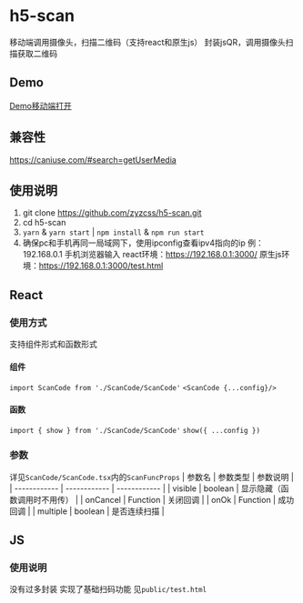 # h5-scan
移动端调用摄像头，扫描二维码（支持react和原生js）
封装jsQR，调用摄像头扫描获取二维码

## Demo
[Demo移动端打开](https://zyzcss.github.io/scan/scan.html)

## 兼容性
https://caniuse.com/#search=getUserMedia

## 使用说明
1.  git clone https://github.com/zyzcss/h5-scan.git 
2.  cd h5-scan
3. `yarn` & `yarn start` | `npm install` & `npm run start`
4.  确保pc和手机再同一局域网下，使用ipconfig查看ipv4指向的ip
  例：192.168.0.1
  手机浏览器输入
    react环境：https://192.168.0.1:3000/
    原生js环境：https://192.168.0.1:3000/test.html

## React
### 使用方式
  支持组件形式和函数形式
  #### 组件
   `import ScanCode from './ScanCode/ScanCode'`
   `<ScanCode {...config}/>`
  #### 函数
   `import { show } from './ScanCode/ScanCode'`
   `show({ ...config })`

### 参数
详见`ScanCode/ScanCode.tsx`内的`ScanFuncProps`
|  参数名 | 参数类型  | 参数说明  |
| ------------ | ------------ | ------------ |
|  visible |  boolean | 显示隐藏（函数调用时不用传）  |
|  onCancel | Function |  关闭回调 |
|  onOk |  Function | 成功回调  |
|  multiple | boolean | 是否连续扫描  |

## JS
### 使用说明
  没有过多封装 实现了基础扫码功能 见`public/test.html`
